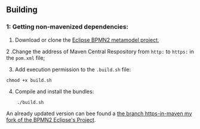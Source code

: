 ## Building

### 1: Getting non-mavenized dependencies:

1. Download or clone the [Eclipse BPMN2 metamodel project](https://git.eclipse.org/c/bpmn2/org.eclipse.bpmn2.git/commit/),

2 .Change the address of Maven Central Respository from `http:` to `https:` in the `pom.xml` file;

3. Add execution permission to the `.build.sh` file: 

```
chmod +x build.sh
```

4. Compile and install the bundles:
```
	./build.sh
```

An already updated version can bee found a [the branch https-in-maven  my fork of the BPMN2 Eclipse's Project](https://github.com/cawal/org.eclipse.bpmn2/tree/https-in-maven).